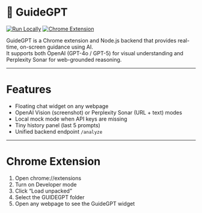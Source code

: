 # 🧭 GuideGPT

[![Run Locally](https://img.shields.io/badge/Run_Locally-GuideGPT-blue?style=for-the-badge&logo=github)](https://github.com/<yourusername>/GUIDEGPT)
[![Chrome Extension](https://img.shields.io/badge/Chrome_Extension-Load_Unpacked-orange?style=for-the-badge&logo=google-chrome)](chrome://extensions)

GuideGPT is a Chrome extension and Node.js backend that provides real-time, on-screen guidance using AI.  
It supports both OpenAI (GPT-4o / GPT-5) for visual understanding and Perplexity Sonar for web-grounded reasoning.


---

# Features
- Floating chat widget on any webpage  
- OpenAI Vision (screenshot) or Perplexity Sonar (URL + text) modes  
- Local mock mode when API keys are missing  
- Tiny history panel (last 5 prompts)  
- Unified backend endpoint `/analyze`

---

#   Chrome Extension
1. Open chrome://extensions
2. Turn on Developer mode
3. Click “Load unpacked”
4. Select the GUIDEGPT folder
5. Open any webpage to see the GuideGPT widget




